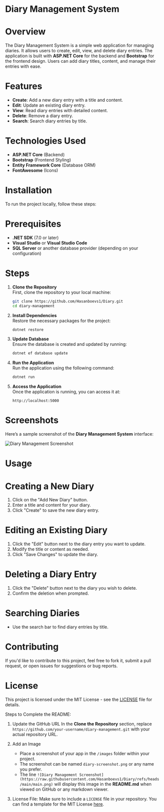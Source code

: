 # Diary Management System

# Overview

The Diary Management System is a simple web application for managing diaries. It allows users to create, edit, view, and delete diary entries. The application is built with **ASP.NET Core** for the backend and **Bootstrap** for the frontend design. Users can add diary titles, content, and manage their entries with ease.

# Features

- **Create**: Add a new diary entry with a title and content.
- **Edit**: Update an existing diary entry.
- **View**: Read diary entries with detailed content.
- **Delete**: Remove a diary entry.
- **Search**: Search diary entries by title.
  
# Technologies Used

- **ASP.NET Core** (Backend)
- **Bootstrap** (Frontend Styling)
- **Entity Framework Core** (Database ORM)
- **FontAwesome** (Icons)

# Installation

To run the project locally, follow these steps:

# Prerequisites
- **.NET SDK** (7.0 or later)
- **Visual Studio** or **Visual Studio Code**
- **SQL Server** or another database provider (depending on your configuration)

# Steps

1. **Clone the Repository**  
   First, clone the repository to your local machine:
   ```bash
   git clone https://github.com/Hasanboevs1/Diary.git
   cd diary-management
   ```

2. **Install Dependencies**  
   Restore the necessary packages for the project:
   ```bash
   dotnet restore
   ```

3. **Update Database**  
   Ensure the database is created and updated by running:
   ```bash
   dotnet ef database update
   ```

4. **Run the Application**  
   Run the application using the following command:
   ```bash
   dotnet run
   ```

5. **Access the Application**  
   Once the application is running, you can access it at:
   ```
   http://localhost:5000
   ```

# Screenshots

Here’s a sample screenshot of the **Diary Management System** interface:

![Diary Management Screenshot](images/diary-screenshot.png)

# Usage

# Creating a New Diary
1. Click on the "Add New Diary" button.
2. Enter a title and content for your diary.
3. Click "Create" to save the new diary entry.

# Editing an Existing Diary
1. Click the "Edit" button next to the diary entry you want to update.
2. Modify the title or content as needed.
3. Click "Save Changes" to update the diary.

# Deleting a Diary Entry
1. Click the "Delete" button next to the diary you wish to delete.
2. Confirm the deletion when prompted.

# Searching Diaries
- Use the search bar to find diary entries by title.

# Contributing

If you'd like to contribute to this project, feel free to fork it, submit a pull request, or open issues for suggestions or bug reports.

# License

This project is licensed under the MIT License - see the [LICENSE](LICENSE) file for details.


Steps to Complete the README:

1. Update the GitHub URL In the **Clone the Repository** section, replace `https://github.com/your-username/diary-management.git` with your actual repository URL.
   
2. Add an Image
    - Place a screenshot of your app in the `/images` folder within your project.
    - The screenshot can be named `diary-screenshot.png` or any name you prefer. 
    - The line `![Diary Management Screenshot](https://raw.githubusercontent.com/Hasanboevs1/Diary/refs/heads/main/main.png)` will display this image in the **README.md** when viewed on GitHub or any markdown viewer.

3. License File: Make sure to include a `LICENSE` file in your repository. You can find a template for the MIT License [here](https://opensource.org/licenses/MIT). 
